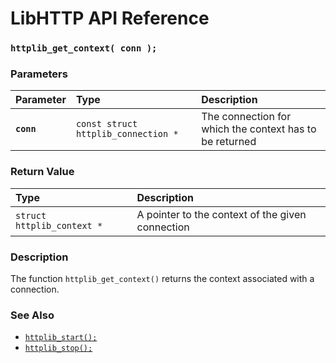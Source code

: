 # LibHTTP API Reference

### `httplib_get_context( conn );`

### Parameters

| Parameter | Type | Description |
| :--- | :--- | :--- |
|**`conn`**|`const struct httplib_connection *`|The connection for which the context has to be returned|

### Return Value

| Type | Description |
| :--- | :--- |
|`struct httplib_context *`|A pointer to the context of the given connection|

### Description

The function `httplib_get_context()` returns the context associated with a connection.

### See Also

* [`httplib_start();`](httplib_start.md)
* [`httplib_stop();`](httplib_stop.md)
